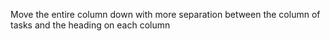 Move the entire column down with more separation between the column of tasks and the heading on each column
